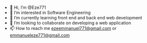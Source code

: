 - 👋 Hi, I’m @Eze771
- 👀 I’m interested in Software Engineering
- 🌱 I’m currently learning front end and back end web development
- 💞️ I’m looking to collaborate on developing a web application
- 📫 How to reach me ezeemmanuel771@gmail.com or emmanueleze771@gmail.com

<!---
Eze771/Eze771 is a ✨ special ✨ repository because its `README.md` (this file) appears on your GitHub profile.
You can click the Preview link to take a look at your changes.
--->
